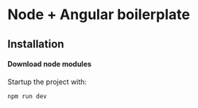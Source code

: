 # Node + Angular boilerplate

## Installation

#### Download node modules

Startup the project with:
```bash
npm run dev
```
